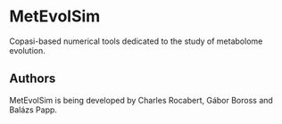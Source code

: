 # MetEvolSim

Copasi-based numerical tools dedicated to the study of metabolome evolution.

## Authors

MetEvolSim is being developed by Charles Rocabert, Gábor Boross and Balázs Papp.
